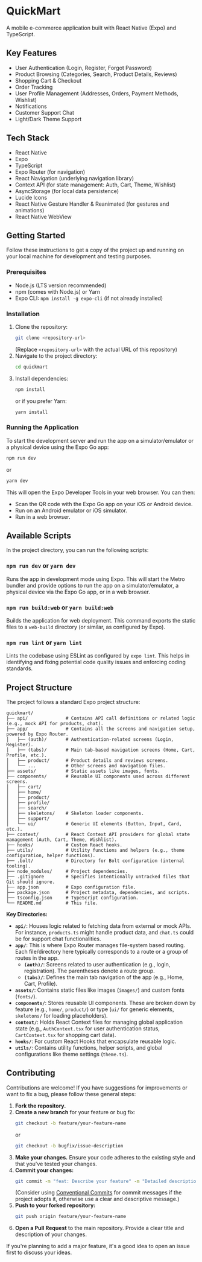 # QuickMart

A mobile e-commerce application built with React Native (Expo) and TypeScript.

## Key Features

*   User Authentication (Login, Register, Forgot Password)
*   Product Browsing (Categories, Search, Product Details, Reviews)
*   Shopping Cart & Checkout
*   Order Tracking
*   User Profile Management (Addresses, Orders, Payment Methods, Wishlist)
*   Notifications
*   Customer Support Chat
*   Light/Dark Theme Support

## Tech Stack

*   React Native
*   Expo
*   TypeScript
*   Expo Router (for navigation)
*   React Navigation (underlying navigation library)
*   Context API (for state management: Auth, Cart, Theme, Wishlist)
*   AsyncStorage (for local data persistence)
*   Lucide Icons
*   React Native Gesture Handler & Reanimated (for gestures and animations)
*   React Native WebView

## Getting Started

Follow these instructions to get a copy of the project up and running on your local machine for development and testing purposes.

### Prerequisites

*   Node.js (LTS version recommended)
*   npm (comes with Node.js) or Yarn
*   Expo CLI: `npm install -g expo-cli` (if not already installed)

### Installation

1.  Clone the repository:
    ```bash
    git clone <repository-url>
    ```
    (Replace `<repository-url>` with the actual URL of this repository)
2.  Navigate to the project directory:
    ```bash
    cd quickmart
    ```
3.  Install dependencies:
    ```bash
    npm install
    ```
    or if you prefer Yarn:
    ```bash
    yarn install
    ```

### Running the Application

To start the development server and run the app on a simulator/emulator or a physical device using the Expo Go app:

```bash
npm run dev
```
or
```bash
yarn dev
```

This will open the Expo Developer Tools in your web browser. You can then:
*   Scan the QR code with the Expo Go app on your iOS or Android device.
*   Run on an Android emulator or iOS simulator.
*   Run in a web browser.

## Available Scripts

In the project directory, you can run the following scripts:

### `npm run dev` or `yarn dev`

Runs the app in development mode using Expo. This will start the Metro bundler and provide options to run the app on a simulator/emulator, a physical device via the Expo Go app, or in a web browser.

### `npm run build:web` or `yarn build:web`

Builds the application for web deployment. This command exports the static files to a `web-build` directory (or similar, as configured by Expo).

### `npm run lint` or `yarn lint`

Lints the codebase using ESLint as configured by `expo lint`. This helps in identifying and fixing potential code quality issues and enforcing coding standards.

## Project Structure

The project follows a standard Expo project structure:

```
quickmart/
├── api/              # Contains API call definitions or related logic (e.g., mock API for products, chat).
├── app/              # Contains all the screens and navigation setup, powered by Expo Router.
│   ├── (auth)/       # Authentication-related screens (Login, Register).
│   ├── (tabs)/       # Main tab-based navigation screens (Home, Cart, Profile, etc.).
│   ├── product/      # Product details and reviews screens.
│   └── ...           # Other screens and navigation files.
├── assets/           # Static assets like images, fonts.
├── components/       # Reusable UI components used across different screens.
│   ├── cart/
│   ├── home/
│   ├── product/
│   ├── profile/
│   ├── search/
│   ├── skeletons/    # Skeleton loader components.
│   ├── support/
│   └── ui/           # Generic UI elements (Button, Input, Card, etc.).
├── context/          # React Context API providers for global state management (Auth, Cart, Theme, Wishlist).
├── hooks/            # Custom React hooks.
├── utils/            # Utility functions and helpers (e.g., theme configuration, helper functions).
├── .bolt/            # Directory for Bolt configuration (internal tooling).
├── node_modules/     # Project dependencies.
├── .gitignore        # Specifies intentionally untracked files that Git should ignore.
├── app.json          # Expo configuration file.
├── package.json      # Project metadata, dependencies, and scripts.
├── tsconfig.json     # TypeScript configuration.
└── README.md         # This file.
```

**Key Directories:**

*   **`api/`**: Houses logic related to fetching data from external or mock APIs. For instance, `products.ts` might handle product data, and `chat.ts` could be for support chat functionalities.
*   **`app/`**: This is where Expo Router manages file-system based routing. Each file/directory here typically corresponds to a route or a group of routes in the app.
    *   **`(auth)/`**: Screens related to user authentication (e.g., login, registration). The parentheses denote a route group.
    *   **`(tabs)/`**: Defines the main tab navigation of the app (e.g., Home, Cart, Profile).
*   **`assets/`**: Contains static files like images (`images/`) and custom fonts (`fonts/`).
*   **`components/`**: Stores reusable UI components. These are broken down by feature (e.g., `home/`, `product/`) or type (`ui/` for generic elements, `skeletons/` for loading placeholders).
*   **`context/`**: Holds React Context files for managing global application state (e.g., `AuthContext.tsx` for user authentication status, `CartContext.tsx` for shopping cart data).
*   **`hooks/`**: For custom React Hooks that encapsulate reusable logic.
*   **`utils/`**: Contains utility functions, helper scripts, and global configurations like theme settings (`theme.ts`).

## Contributing

Contributions are welcome! If you have suggestions for improvements or want to fix a bug, please follow these general steps:

1.  **Fork the repository.**
2.  **Create a new branch** for your feature or bug fix:
    ```bash
    git checkout -b feature/your-feature-name
    ```
    or
    ```bash
    git checkout -b bugfix/issue-description
    ```
3.  **Make your changes.** Ensure your code adheres to the existing style and that you've tested your changes.
4.  **Commit your changes:**
    ```bash
    git commit -m "feat: Describe your feature" -m "Detailed description of the changes."
    ```
    (Consider using [Conventional Commits](https://www.conventionalcommits.org/) for commit messages if the project adopts it, otherwise use a clear and descriptive message.)
5.  **Push to your forked repository:**
    ```bash
    git push origin feature/your-feature-name
    ```
6.  **Open a Pull Request** to the main repository. Provide a clear title and description of your changes.

If you're planning to add a major feature, it's a good idea to open an issue first to discuss your ideas.
